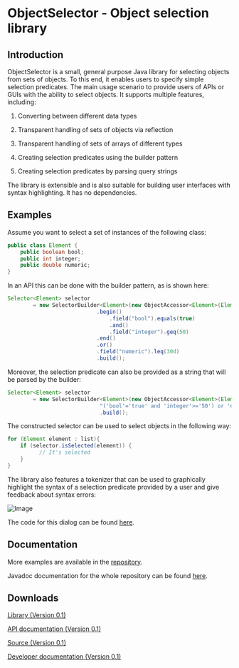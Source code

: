 ObjectSelector - Object selection library
====

Introduction
------
ObjectSelector is a small, general purpose Java library for selecting objects from 
sets of objects. To this end, it enables users to specify simple selection predicates. 
The main usage scenario to provide users of APIs or GUIs with the ability to select
objects. It supports multiple features, including: 

1. Converting between different data types

2. Transparent handling of sets of objects via reflection

3. Transparent handling of sets of arrays of different types

4. Creating selection predicates using the builder pattern 

5. Creating selection predicates by parsing query strings

The library is extensible and is also suitable for building user interfaces with
syntax highlighting. It has no dependencies.

Examples
------

Assume you want to select a set of instances of the following class:

```Java
public class Element {
	public boolean bool;
	public int integer;
	public double numeric;
}
```

In an API this can be done with the builder pattern, as is shown here:

```Java
Selector<Element> selector 
		= new SelectorBuilder<Element>(new ObjectAccessor<Element>(Element.class))
			                .begin()
			                    .field("bool").equals(true)
			                    .and()
			                    .field("integer").geq(50)
			                .end()
			                .or()
			                .field("numeric").leq(30d)
			                .build();
```

Moreover, the selection predicate can also be provided as a string that will be parsed
by the builder:

```Java
Selector<Element> selector 
		= new SelectorBuilder<Element>(new ObjectAccessor<Element>(Element.class),
                             "('bool'='true' and 'integer'>='50') or 'numeric'<='30'")
                             .build();
```

The constructed selector can be used to select objects in the following way:

```Java
for (Element element : list){
	if (selector.isSelected(element)) {
          // It's selected
    }
}
```

The library also features a tokenizer that can be used to graphically
highlight the syntax of a selection predicate provided by a user and give
feedback about syntax errors:

![Image](https://raw.github.com/prasser/object-selector/master/doc/example.png)

The code for this dialog can be found [here](https://github.com/prasser/object-selector/tree/master/src/examples/Example6.java).

Documentation
------
More examples are available in the [repository](https://github.com/prasser/object-selector/tree/master/src/examples).

Javadoc documentation for the whole repository can be found
[here](https://rawgithub.com/prasser/object-selector/master/doc/index.html).

Downloads
------
[Library (Version 0.1)](https://raw.github.com/prasser/object-selector/master/jars/objectselector-0.1-lib.jar)

[API documentation (Version 0.1)](https://raw.github.com/prasser/object-selector/master/jars/objectselector-0.1-api-doc.jar)

[Source (Version 0.1)](https://raw.github.com/prasser/object-selector/master/jars/objectselector-0.1-src.jar)

[Developer documentation (Version 0.1)](https://raw.github.com/prasser/object-selector/master/jars/objectselector-0.1-dev-doc.jar)